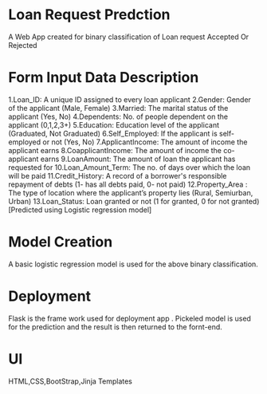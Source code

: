 # Loan Request Predction

A Web App created for binary classification of Loan request Accepted Or Rejected

# Form Input Data Description
1.Loan_ID: A unique ID assigned to every loan applicant
2.Gender: Gender of the applicant (Male, Female)
3.Married: The marital status of the applicant (Yes, No)
4.Dependents: No. of people dependent on the applicant (0,1,2,3+)
5.Education: Education level of the applicant (Graduated, Not Graduated)
6.Self_Employed: If the applicant is self-employed or not (Yes, No)
7.ApplicantIncome: The amount of income the applicant earns
8.CoapplicantIncome: The amount of income the co-applicant earns
9.LoanAmount: The amount of loan the applicant has requested for
10.Loan_Amount_Term: The  no. of days over which the loan will be paid
11.Credit_History: A record of a borrower's responsible repayment of debts (1- has all debts paid, 0- not paid)
12.Property_Area : The type of location where the applicant’s property lies (Rural, Semiurban, Urban)
13.Loan_Status: Loan granted or not (1 for granted, 0 for not granted)[Predicted using Logistic regression model]

# Model Creation
A basic logistic regression model is used for the above binary classification.

# Deployment
Flask is the frame work used for deployment app .
Pickeled model is used for the prediction and the result is then returned to the fornt-end.

# UI
HTML,CSS,BootStrap,Jinja Templates
